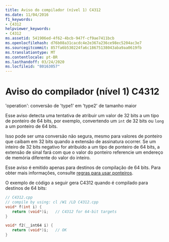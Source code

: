 ```yaml
---
title: Aviso do compilador (nível 1) C4312
ms.date: 11/04/2016
f1_keywords:
- C4312
helpviewer_keywords:
- C4312
ms.assetid: 541906ed-4f62-4bcb-947f-cf9ae7411bcb
ms.openlocfilehash: d76b08a31cacdc4e2e367a236ce98ec5204ac3e7
ms.sourcegitcommit: 857fa6b530224fa6c18675138043aba9aa0619fb
ms.translationtype: MT
ms.contentlocale: pt-BR
ms.lasthandoff: 03/24/2020
ms.locfileid: "80163057"
---
```

# <a name="compiler-warning-level-1-c4312"></a>Aviso do compilador (nível 1) C4312

'operation': conversão de 'type1' em 'type2' de tamanho maior

Esse aviso detecta uma tentativa de atribuir um valor de 32 bits a um tipo de ponteiro de 64 bits, por exemplo, convertendo um `int` de 32 bits ou `long` a um ponteiro de 64 bits.

Isso pode ser uma conversão não segura, mesmo para valores de ponteiro que caibam em 32 bits quando a extensão de assinatura ocorrer. Se um inteiro de 32 bits negativo for atribuído a um tipo de ponteiro de 64 bits, a extensão de sinal fará com que o valor do ponteiro referencie um endereço de memória diferente do valor do inteiro.

Esse aviso é emitido apenas para destinos de compilação de 64 bits. Para obter mais informações, consulte [regras para usar ponteiros](/windows/win32/WinProg64/rules-for-using-pointers).

O exemplo de código a seguir gera C4312 quando é compilado para destinos de 64 bits:

```cpp
// C4312.cpp
// compile by using: cl /W1 /LD C4312.cpp
void* f(int i) {
   return (void*)i;   // C4312 for 64-bit targets
}

void* f2(__int64 i) {
   return (void*)i;   // OK
}
```
